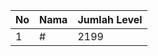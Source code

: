 | No | Nama            | Jumlah Level |
|----|-----------------|--------------|
| 1  | #    |    2199        |
